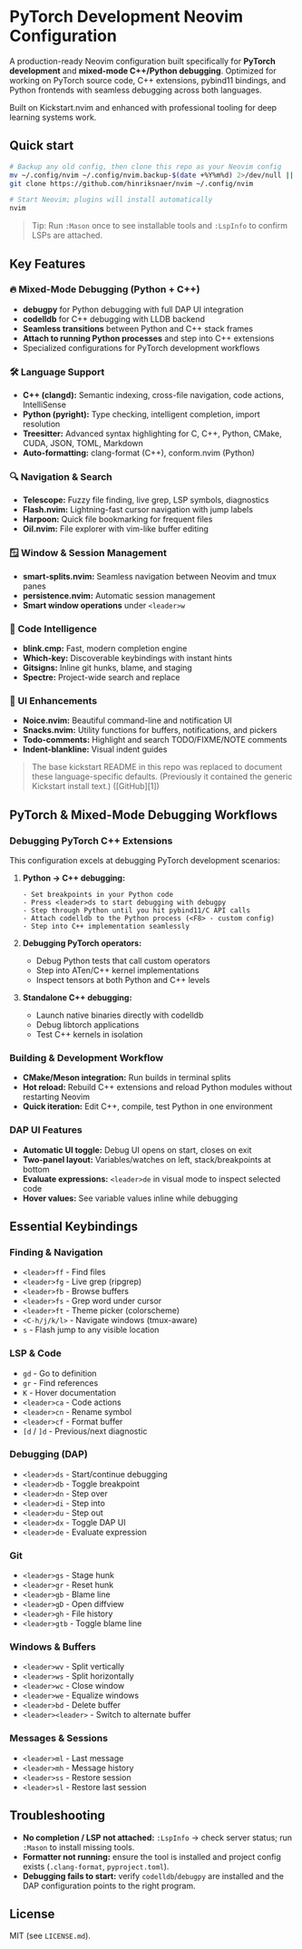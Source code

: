 # PyTorch Development Neovim Configuration

A production-ready Neovim configuration built specifically for **PyTorch development** and **mixed-mode C++/Python debugging**. Optimized for working on PyTorch source code, C++ extensions, pybind11 bindings, and Python frontends with seamless debugging across both languages.

Built on Kickstart.nvim and enhanced with professional tooling for deep learning systems work.

## Quick start

```bash
# Backup any old config, then clone this repo as your Neovim config
mv ~/.config/nvim ~/.config/nvim.backup-$(date +%Y%m%d) 2>/dev/null || true
git clone https://github.com/hinriksnaer/nvim ~/.config/nvim

# Start Neovim; plugins will install automatically
nvim
```

> Tip: Run `:Mason` once to see installable tools and `:LspInfo` to confirm LSPs are attached.

## Key Features

### 🔥 Mixed-Mode Debugging (Python + C++)
* **debugpy** for Python debugging with full DAP UI integration
* **codelldb** for C++ debugging with LLDB backend
* **Seamless transitions** between Python and C++ stack frames
* **Attach to running Python processes** and step into C++ extensions
* Specialized configurations for PyTorch development workflows

### 🛠️ Language Support
* **C++ (clangd):** Semantic indexing, cross-file navigation, code actions, IntelliSense
* **Python (pyright):** Type checking, intelligent completion, import resolution
* **Treesitter:** Advanced syntax highlighting for C, C++, Python, CMake, CUDA, JSON, TOML, Markdown
* **Auto-formatting:** clang-format (C++), conform.nvim (Python)

### 🔍 Navigation & Search
* **Telescope:** Fuzzy file finding, live grep, LSP symbols, diagnostics
* **Flash.nvim:** Lightning-fast cursor navigation with jump labels
* **Harpoon:** Quick file bookmarking for frequent files
* **Oil.nvim:** File explorer with vim-like buffer editing

### 🪟 Window & Session Management
* **smart-splits.nvim:** Seamless navigation between Neovim and tmux panes
* **persistence.nvim:** Automatic session management
* **Smart window operations** under `<leader>w`

### 📝 Code Intelligence
* **blink.cmp:** Fast, modern completion engine
* **Which-key:** Discoverable keybindings with instant hints
* **Gitsigns:** Inline git hunks, blame, and staging
* **Spectre:** Project-wide search and replace

### 🎨 UI Enhancements
* **Noice.nvim:** Beautiful command-line and notification UI
* **Snacks.nvim:** Utility functions for buffers, notifications, and pickers
* **Todo-comments:** Highlight and search TODO/FIXME/NOTE comments
* **Indent-blankline:** Visual indent guides

> The base kickstart README in this repo was replaced to document these language-specific defaults. (Previously it contained the generic Kickstart install text.) ([GitHub][1])

## PyTorch & Mixed-Mode Debugging Workflows

### Debugging PyTorch C++ Extensions
This configuration excels at debugging PyTorch development scenarios:

1. **Python → C++ debugging:**
   ```
   - Set breakpoints in your Python code
   - Press <leader>ds to start debugging with debugpy
   - Step through Python until you hit pybind11/C API calls
   - Attach codelldb to the Python process (<F8> - custom config)
   - Step into C++ implementation seamlessly
   ```

2. **Debugging PyTorch operators:**
   - Debug Python tests that call custom operators
   - Step into ATen/C++ kernel implementations
   - Inspect tensors at both Python and C++ levels

3. **Standalone C++ debugging:**
   - Launch native binaries directly with codelldb
   - Debug libtorch applications
   - Test C++ kernels in isolation

### Building & Development Workflow
* **CMake/Meson integration:** Run builds in terminal splits
* **Hot reload:** Rebuild C++ extensions and reload Python modules without restarting Neovim
* **Quick iteration:** Edit C++, compile, test Python in one environment

### DAP UI Features
* **Automatic UI toggle:** Debug UI opens on start, closes on exit
* **Two-panel layout:** Variables/watches on left, stack/breakpoints at bottom
* **Evaluate expressions:** `<leader>de` in visual mode to inspect selected code
* **Hover values:** See variable values inline while debugging

## Essential Keybindings

### Finding & Navigation
* `<leader>ff` - Find files
* `<leader>fg` - Live grep (ripgrep)
* `<leader>fb` - Browse buffers
* `<leader>fs` - Grep word under cursor
* `<leader>ft` - Theme picker (colorscheme)
* `<C-h/j/k/l>` - Navigate windows (tmux-aware)
* `s` - Flash jump to any visible location

### LSP & Code
* `gd` - Go to definition
* `gr` - Find references
* `K` - Hover documentation
* `<leader>ca` - Code actions
* `<leader>cn` - Rename symbol
* `<leader>cf` - Format buffer
* `[d` / `]d` - Previous/next diagnostic

### Debugging (DAP)
* `<leader>ds` - Start/continue debugging
* `<leader>db` - Toggle breakpoint
* `<leader>dn` - Step over
* `<leader>di` - Step into
* `<leader>du` - Step out
* `<leader>dx` - Toggle DAP UI
* `<leader>de` - Evaluate expression

### Git
* `<leader>gs` - Stage hunk
* `<leader>gr` - Reset hunk
* `<leader>gb` - Blame line
* `<leader>gD` - Open diffview
* `<leader>gh` - File history
* `<leader>gtb` - Toggle blame line

### Windows & Buffers
* `<leader>wv` - Split vertically
* `<leader>ws` - Split horizontally
* `<leader>wc` - Close window
* `<leader>we` - Equalize windows
* `<leader>bd` - Delete buffer
* `<leader><leader>` - Switch to alternate buffer

### Messages & Sessions
* `<leader>ml` - Last message
* `<leader>mh` - Message history
* `<leader>ss` - Restore session
* `<leader>sl` - Restore last session

## Troubleshooting

* **No completion / LSP not attached:** `:LspInfo` → check server status; run `:Mason` to install missing tools.
* **Formatter not running:** ensure the tool is installed and project config exists (`.clang-format`, `pyproject.toml`).
* **Debugging fails to start:** verify `codelldb`/`debugpy` are installed and the DAP configuration points to the right program.

## License

MIT (see `LICENSE.md`).

